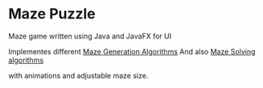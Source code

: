 # Maze Puzzle
Maze game written using Java and JavaFX for UI

Implementes different [Maze Generation Algorithms](/src/layoutStrategies)
And also [Maze Solving algorithms](/src/solutionStrategies)

with animations and adjustable maze size.

